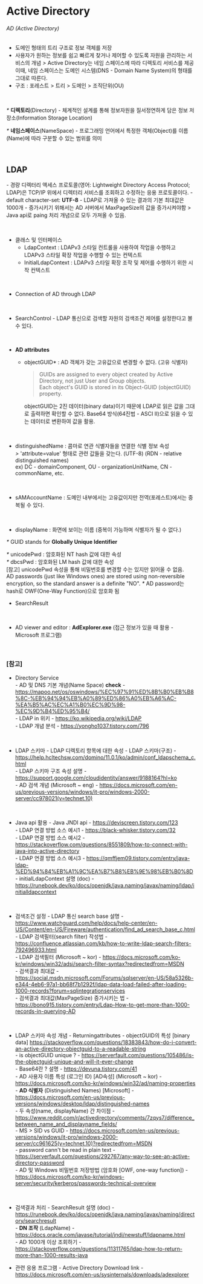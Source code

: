 # Active Directory

###### AD (Active Directory)
- 도메인 형태의 트리 구조로 정보 객체를 저장
- 사용자가 원하는 정보를 쉽고 빠르게 찾거나 제어할 수 있도록 자원을 관리하는 서비스의 개념
    *>* Active Directory는 네임 스페이스에 따라 디렉토리 서비스를 제공
    이때, 네임 스페이스는 도메인 시스템(DNS - Domain Name System)의 형태를 그대로 따른다.
- 구조 : 포레스트 > 트리 > 도메인 > 조직단위(OU)


<br>

  _*_ **디렉토리**(Directory) - 체계적인 설계를 통해 정보자원을 질서정연하게 담은 정보 저장소(Information Storage Location)

  _*_ **네임스페이스**(NameSpace) - 프로그래밍 언어에서 특정한 객체(Object)를 이름(Name)에 따라 구분할 수 있는 범위를 의미

<br>

## **LDAP**
  *-* 경량 디렉터리 액세스 프로토콜(영어: Lightweight Directory Access Protocol; LDAP)은 TCP/IP 위에서 디렉터리 서비스를 조회하고 수정하는 응용 프로토콜이다.
  *-* default character-set: **UTF-8**
  *-* LDAP로 가져올 수 있는 결과의 기본 최대값은 1000개 - 증가시키기 위해서는 AD 서버에서 MaxPageSize의 값을 증가시켜야함
      > Java api로 paing 처리 개념으로 모두 가져올 수 있음.

<br>

* 클래스 및 인터페이스
  - LdapContext : LDAPv3 스타일 컨트롤을 사용하여 작업을 수행하고 LDAPv3 스타일 확장 작업을 수행할 수 있는 컨텍스트
  - InitialLdapContext : LDAPv3 스타일 확장 조작 및 제어를 수행하기 위한 시작 컨텍스트

<br>

* Connection of AD through LDAP

<br>

* SearchControl - LDAP 통신으로 검색할 자원의 검색조건 제어를 설정한다고 볼 수 있다.

<br>

* **AD attributes**
  - objectGUID* : AD 객체가 갖는 고유값으로 변경할 수 없다. (고유 식별자)
    > GUIDs are assigned to every object created by Active Directory, not just User and Group objects. <br> Each object's GUID is stored in its Object-GUID (objectGUID) property.

    objectGUID는 2진 데이터(binary data)이기 때문에 LDAP로 읽은 값을 그대로 출력하면 확인할 수 없다.
    Base64 방식(64진법 - ASCI II)으로 읽을 수 있는 데이터로 변환하여 값을 활용.
<br>

  - distinguishedName : 콤마로 연관 식별자들을 연결한 식별 정보 속성 <br>
    *>* 'attribute=value' 형태로 관련 값들을 갖는다. (UTF-8) (RDN - relative distinguished names) 
    <br>
    ex) DC - domainComponent, OU - organizationUnitName, CN - commonName, etc.
<br>

  - sAMAccountName : 도메인 내부에서는 고유값이지만 전역(포레스트)에서는 중복될 수 있다.
<br>

  - displayName : 화면에 보이는 이름 (중복이 가능하며 식별자가 될 수 없다.)

  _*_ GUID stands for **Globally Unique Identifier** <br>

  _*_ unicodePwd : 암호화된 NT hash 값에 대한 속성 <br>
  _*_ dbcsPwd : 암호화된 LM hash 값에 대한 속성 <br>
  [참고]
  unicodePwd 속성을 통해 비밀번호를 변경할 수는 있지만 읽어올 수 없음. <br>
  AD passwords (just like Windows ones) are stored using non-reversible encryption, so the standard answer is a definite "NO".
  _*_ AD password는 hash로 OWF(One-Way Function)으로 암호화 됨

* SearchResult
  

<br>

* AD viewer and editor : **AdExplorer.exe** (접근 정보가 있을 때 활용 - Microsoft 프로그램)


<br>

### [참고] <br>

  * Directory Service <br>
  *-* AD 및 DNS 기본 개념(Name Space) **check** - https://mapoo.net/os/oswindows/%EC%97%91%ED%8B%B0%EB%B8%8C-%EB%94%94%EB%A0%89%ED%86%A0%EB%A6%AC-%EA%B5%AC%EC%A1%B0%EC%9D%98-%EC%9D%B4%ED%95%B4/ <br>
  *-* LDAP in 위키 - https://ko.wikipedia.org/wiki/LDAP <br>
  *-* LDAP 개념 분석 - https://yongho1037.tistory.com/796 <br>

  <br>

  * LDAP 스키마 - LDAP 디렉토리 항목에 대한 속성
  *-* LDAP 스키마(구조) - https://help.hcltechsw.com/domino/11.0.1/ko/admin/conf_ldapschema_c.html <br>
  *-* LDAP 스키마 구조 속성 설명 - https://support.google.com/cloudidentity/answer/9188164?hl=ko <br>
  *-* AD 검색 개념 (Microsoft ~ eng) - https://docs.microsoft.com/en-us/previous-versions/windows/it-pro/windows-2000-server/cc978021(v=technet.10) <br>

  <br>

  * Java api 활용
  *-* Java JNDI api - https://deviscreen.tistory.com/123 <br>
  *-* LDAP 연결 방법 소스 예시1 - https://black-whisker.tistory.com/32 <br>
  *-* LDAP 연결 방법 소스 예시2 - https://stackoverflow.com/questions/8551809/how-to-connect-with-java-into-active-directory <br>
  *-* LDAP 연결 방법 소스 예시3 - https://qmffjem09.tistory.com/entry/java-ldap-%ED%94%84%EB%A1%9C%EA%B7%B8%EB%9E%98%EB%B0%8D <br>
  *-* initialLdapContext 설명 (doc) - https://runebook.dev/ko/docs/openjdk/java.naming/javax/naming/ldap/initialldapcontext <br>

  <br>

  * 검색조건 설정
  *-* LDAP 통신 search base 설명 - https://www.watchguard.com/help/docs/help-center/en-US/Content/en-US/Fireware/authentication/find_ad_search_base_c.html <br>
  *-* LDAP 검색필터(search filter) 작성법 - https://confluence.atlassian.com/kb/how-to-write-ldap-search-filters-792496933.html <br>
  *-* LDAP 검색필터 (Microsoft ~ kor) - https://docs.microsoft.com/ko-kr/windows/win32/adsi/search-filter-syntax?redirectedfrom=MSDN <br>
  *-* 검색결과 최대값 - https://social.msdn.microsoft.com/Forums/sqlserver/en-US/58a5326b-e344-4eb6-97a1-bb68f7b1292f/ldap-data-load-failed-after-loading-1000-records?forum=sqlintegrationservices <br>
  *-* 검색결과 최대값(MaxPageSize) 증가시키는 법 - https://bono915.tistory.com/entry/Ldap-How-to-get-more-than-1000-records-in-querying-AD <br>

  <br>

  * LDAP 스키마 속성 개념 - Returningattributes
  *-* objectGUID의 특성 [binary data] https://stackoverflow.com/questions/18383843/how-do-i-convert-an-active-directory-objectguid-to-a-readable-string <br>
  *-* is objectGUID unique ? - https://serverfault.com/questions/105486/is-the-objectguid-unique-and-will-it-ever-change <br>
  *-* Base64란 ? 설명 - https://devuna.tistory.com/41 <br>
  *-* AD 사용자 이름 특성 (로그인 ID) [AD속성] (Microsoft ~ kor) - https://docs.microsoft.com/ko-kr/windows/win32/ad/naming-properties <br>
  *-* **AD 식별자** (Distinguished Names) [Microsoft] - https://docs.microsoft.com/en-us/previous-versions/windows/desktop/ldap/distinguished-names <br>
  *-* 두 속성(name, displayName) 간 차이점 - https://www.reddit.com/r/activedirectory/comments/7zqys7/difference_between_name_and_displayname_fields/ <br>
  *-* MS > SID vs GUID - https://docs.microsoft.com/en-us/previous-versions/windows/it-pro/windows-2000-server/cc961625(v=technet.10)?redirectedfrom=MSDN <br>
  *-* password cann't be read in plain text - https://serverfault.com/questions/292767/any-way-to-see-an-active-directory-password <br>
  *-* AD 및 Windows 비밀번호 저장방법 (암호화 [OWF, one-way function]) - https://docs.microsoft.com/ko-kr/windows-server/security/kerberos/passwords-technical-overview <br>

  <br>
  
  * 검색결과 처리
  *-* SearchResult 설명 (doc) - https://runebook.dev/ko/docs/openjdk/java.naming/javax/naming/directory/searchresult <br>
  *-* **DN 조작** (LdapName) - https://docs.oracle.com/javase/tutorial/jndi/newstuff/ldapname.html <br>
  *-* AD 1000개 이상 조회하기 - https://stackoverflow.com/questions/11311765/ldap-how-to-return-more-than-1000-results-java <br>
  
   

  * 관련 응용 프로그램
  *-* Active Directory Download link - https://docs.microsoft.com/en-us/sysinternals/downloads/adexplorer <br>



